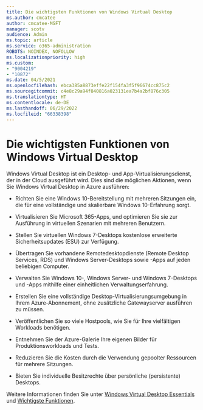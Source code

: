 ```yaml
---
title: Die wichtigsten Funktionen von Windows Virtual Desktop
ms.author: cmcatee
author: cmcatee-MSFT
manager: scotv
audience: Admin
ms.topic: article
ms.service: o365-administration
ROBOTS: NOINDEX, NOFOLLOW
ms.localizationpriority: high
ms.custom:
- "9004219"
- "10872"
ms.date: 04/5/2021
ms.openlocfilehash: ebca385a8873effe22f154fa3f5f96674cc875c2
ms.sourcegitcommit: c4e8c29a94f840816a023131ea7b4a2bf876c305
ms.translationtype: HT
ms.contentlocale: de-DE
ms.lasthandoff: 06/29/2022
ms.locfileid: "66338398"
---
```

# <a name="key-capabilities-of-windows-virtual-desktop"></a>Die wichtigsten Funktionen von Windows Virtual Desktop


Windows Virtual Desktop ist ein Desktop- und App-Virtualisierungsdienst, der in der Cloud ausgeführt wird. Dies sind die möglichen Aktionen, wenn Sie Windows Virtual Desktop in Azure ausführen:

- Richten Sie eine Windows 10-Bereitstellung mit mehreren Sitzungen ein, die für eine vollständige und skalierbare Windows 10-Erfahrung sorgt.

- Virtualisieren Sie Microsoft 365-Apps, und optimieren Sie sie zur Ausführung in virtuellen Szenarien mit mehreren Benutzern.

- Stellen Sie virtuellen Windows 7-Desktops kostenlose erweiterte Sicherheitsupdates (ESU) zur Verfügung.

- Übertragen Sie vorhandene Remotedesktopdienste (Remote Desktop Services, RDS) und Windows Server-Desktops sowie -Apps auf jeden beliebigen Computer.

- Verwalten Sie Windows 10-, Windows Server- und Windows 7-Desktops und -Apps mithilfe einer einheitlichen Verwaltungserfahrung. 

- Erstellen Sie eine vollständige Desktop-Virtualisierungsumgebung in Ihrem Azure-Abonnement, ohne zusätzliche Gatewayserver ausführen zu müssen.

- Veröffentlichen Sie so viele Hostpools, wie Sie für Ihre vielfältigen Workloads benötigen.

- Entnehmen Sie der Azure-Galerie Ihre eigenen Bilder für Produktionsworkloads und Tests. 

- Reduzieren Sie die Kosten durch die Verwendung gepoolter Ressourcen für mehrere Sitzungen. 

- Bieten Sie individuelle Besitzrechte über persönliche (persistente) Desktops.

Weitere Informationen finden Sie unter [Windows Virtual Desktop Essentials](https://go.microsoft.com/fwlink/?linkid=2127033) und [Wichtigste Funktionen](https://docs.microsoft.com/azure/virtual-desktop/overview#key-capabilities).